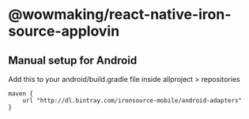 # @wowmaking/react-native-iron-source-applovin

## Manual setup for Android
Add this to your android/build.gradle file inside allproject > repositories

```
maven {
    url "http://dl.bintray.com/ironsource-mobile/android-adapters"
}
```
